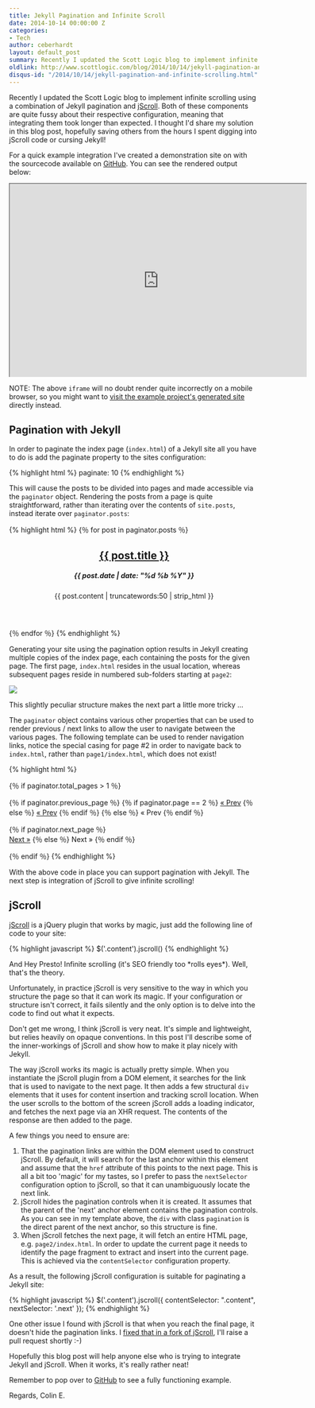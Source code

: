 ```yaml
---
title: Jekyll Pagination and Infinite Scroll
date: 2014-10-14 00:00:00 Z
categories:
- Tech
author: ceberhardt
layout: default_post
summary: Recently I updated the Scott Logic blog to implement infinite scrolling using a combination of Jekyll pagination and jScroll. Both of these components are quite fussy about their respective configuration, meaning that integrating them took longer than expected. I thought I'd share my solution in this blog post, hopefully saving others from the hours I spent digging into jScroll code or cursing Jekyll!
oldlink: http://www.scottlogic.com/blog/2014/10/14/jekyll-pagination-and-infinite-scrolling.html
disqus-id: "/2014/10/14/jekyll-pagination-and-infinite-scrolling.html"
---
```


Recently I updated the Scott Logic blog to implement infinite scrolling using a combination of Jekyll pagination and [jScroll](http://jscroll.com/). Both of these components are quite fussy about their respective configuration, meaning that integrating them took longer than expected. I thought I'd share my solution in this blog post, hopefully saving others from the hours I spent digging into jScroll code or cursing Jekyll!

For a quick example integration I've created a demonstration site on with the sourcecode available on [GitHub](https://github.com/ColinEberhardt/jekyll-pagination-infinite-scroll). You can see the rendered output below:

<style>
    .wrap { width: 600px; height: 390px; padding: 0; overflow: hidden; margin-bottom: 10px;}
    .frame { width: 800px; height: 520px; border: 1px solid black; }
    .frame {
        -ms-zoom: 0.75;
        -moz-transform: scale(0.75);
        -moz-transform-origin: 0 0;
        -o-transform: scale(0.75);
        -o-transform-origin: 0 0;
        -webkit-transform: scale(0.75);
        -webkit-transform-origin: 0 0;
    }
</style>

<div class="wrap">
<iframe class="frame" src="http://colineberhardt.github.io/jekyll-pagination-infinite-scroll/">
unwantedtext
</iframe> 
</div>

NOTE: The above `iframe` will no doubt render quite incorrectly on a mobile browser, so you might want to [visit the example project's generated site](http://colineberhardt.github.io/jekyll-pagination-infinite-scroll/) directly instead.

## Pagination with Jekyll

In order to paginate the index page (`index.html`) of a Jekyll site all you have to do is add the paginate property to the sites configuration:

{% highlight html %}
paginate: 10
{% endhighlight %}

This will cause the posts to be divided into pages and made accessible via the `paginator` object. Rendering the posts from a page is quite straightforward, rather than iterating over the contents of `site.posts`, instead iterate over `paginator.posts`:

{% highlight html %}
{％ for post in paginator.posts ％}
  <article>
    <header>
      <h2><a href="{{ site.scottlogic.url }}{{ post.url }}">{{ post.title }}</a></h2>
      <h5>{{ post.date | date: "%d %b %Y" }}</h5>
      <p>{{ post.content | truncatewords:50 | strip_html }}</p>
    </header>
  </article>
{％ endfor ％}
{% endhighlight %}

Generating your site using the pagination option results in Jekyll creating multiple copies of the index page, each containing the posts for the given page. The first page, `index.html` resides in the usual location, whereas subsequent pages reside in numbered sub-folders starting at `page2`:

<img src="{{ site.baseurl }}/ceberhardt/assets/JekyllPagination.png" />

This slightly peculiar structure makes the next part a little more tricky ...

The `paginator` object contains various other properties that can be used to render previous / next links to allow the user to navigate between the various pages. The following template can be used to render navigation links, notice the special casing for page #2 in order to navigate back to `index.html`, rather than `page1/index.html`, which does not exist!

{% highlight html %}
<!-- render pagination links if there are more than one pages -->
{％ if paginator.total_pages > 1 ％}
<div class="pagination">    
  {％ if paginator.previous_page ％}
    <!-- special case the second page to link back to index.html -->
    {％ if paginator.page == 2 ％}
      <a href="{{ site.scottlogic.url }}/">&laquo; Prev</a>
    {％ else ％}
      <a href="{{ site.scottlogic.url }}/page{{ paginator.previous_page }}/">&laquo; Prev</a>
    {％ endif ％}    
  {％ else ％}
    <!-- if no 'previous' pages exit, render a span rather than an anchor -->
    <span>&laquo; Prev</span>
  {％ endif ％}

  {％ if paginator.next_page ％}    
    <a class='next' href="{{ site.scottlogic.url }}/page{{ paginator.next_page }}/">Next &raquo;</a>
  {％ else ％}
    <!-- if no 'next' pages exit, render a span rather than an anchor -->
    <span class='next'>Next &raquo;</span>
  {％ endif ％}
</div>
{％ endif ％}
{% endhighlight %}

With the above code in place you can support pagination with Jekyll. The next step is integration of jScroll to give infinite scrolling!

## jScroll

[jScroll](http://jscroll.com/) is a jQuery plugin that works by magic, just add the following line of code to your site:

{% highlight javascript %}
$('.content').jscroll()
{% endhighlight %}

And Hey Presto! Infinite scrolling (it's SEO friendly too \*rolls eyes\*). Well, that's the theory.

Unfortunately, in practice jScroll is very sensitive to the way in which you structure the page so that it can work its magic. If your configuration or structure isn't correct, it fails silently and the only option is to delve into the code to find out what it expects.

Don't get me wrong, I think jScroll is very neat. It's simple and lightweight, but relies heavily on opaque conventions. In this post I'll describe some of the inner-workings of jScroll and show how to make it play nicely with Jekyll.

The way jScroll works its magic is actually pretty simple. When you instantiate the jScroll plugin from a DOM element, it searches for the link that is used to navigate to the next page. It then adds a few structural `div` elements that it uses for content insertion and tracking scroll location. When the user scrolls to the bottom of the screen jScroll adds a loading indicator, and fetches the next page via an XHR request. The contents of the response are then added to the page.

A few things you need to ensure are:

1. That the pagination links are within the DOM element used to construct jScroll. By default, it will search for the last anchor within this element and assume that the `href` attribute of this points to the next page. This is all a bit too 'magic' for my tastes, so I prefer to pass the `nextSelector` configuration option to jScroll, so that it can unambiguously locate the next link.
2. jScroll hides the pagination controls when it is created. It assumes that the parent of the 'next' anchor element contains the pagination controls. As you can see in my template above, the `div` with class `pagination` is the direct parent of the next anchor, so this structure is fine.
3. When jScroll fetches the next page, it will fetch an entire HTML page, e.g. `page2/index.html`. In order to update the current page it needs to identify the page fragment to extract and insert into the current page. This is achieved via the `contentSelector` configuration property.

As a result, the following jScroll configuration is suitable for paginating a Jekyll site:

{% highlight javascript %}
$('.content').jscroll({
    contentSelector: ".content",
    nextSelector: '.next'
});
{% endhighlight %}

One other issue I found with jScroll is that when you reach the final page, it doesn't hide the pagination links. I [fixed that in a fork of jScroll](https://github.com/ColinEberhardt/jscroll), I'll raise a pull request shortly :-)

Hopefully this blog post will help anyone else who is trying to integrate Jekyll and jScroll. When it works, it's really rather neat!

Remember to pop over to [GitHub](https://github.com/ColinEberhardt/jekyll-pagination-infinite-scroll) to see a fully functioning example.

Regards, Colin E. 























